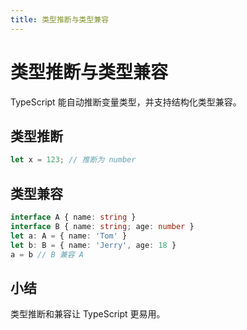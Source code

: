 ```yaml
---
title: 类型推断与类型兼容
---
```


# 类型推断与类型兼容

TypeScript 能自动推断变量类型，并支持结构化类型兼容。

## 类型推断

```ts
let x = 123; // 推断为 number
```

## 类型兼容

```ts
interface A { name: string }
interface B { name: string; age: number }
let a: A = { name: 'Tom' }
let b: B = { name: 'Jerry', age: 18 }
a = b // B 兼容 A
```

## 小结
类型推断和兼容让 TypeScript 更易用。 